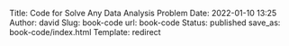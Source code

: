 Title: Code for Solve Any Data Analysis Problem
Date: 2022-01-10 13:25
Author: david
Slug: book-code
url: book-code
Status: published
save_as: book-code/index.html
Template: redirect
